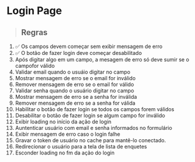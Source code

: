 # Login Page

> ## Regras

1. ✅ Os campos devem começar sem exibir mensagem de erro
2. ✅ O botão de fazer login deve começar desabilitado
3. Após digitar algo em um campo, a mesagem de erro só deve sumir se o campofor válido
4. Validar email quando o usuáio digitar no campo
5. Mostrar mensagem de erro se o email for inválido
6. Remover mensagem de erro se o email for válido
7. Validar senha quando o usuário digitar no campo
8. Mostrar mensagem de erro se a senha for inválida
9. Remover mensagem de erro se a senha for válida
10. Habilitar o botão de fazer login se todos os campos forem válidos
11. Desabilitar o botão de fazer login se algum campo for inválido
12. Exibir loading no início da ação de login
13. Auntenticar usuário com email e senha informados no formulário
14. Exibir mensagem de erro caso o login falhe
15. Gravar o token de usuário no cache para mantê-lo conectado.
16. Redirecionar o usuário para a tela de lista de enquetes
17. Esconder loading no fm da ação do login
